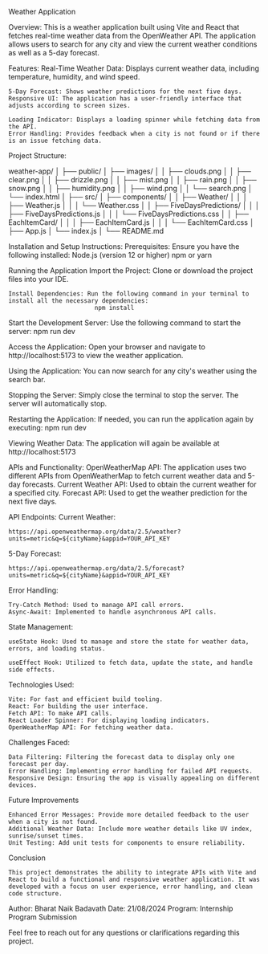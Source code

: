 Weather Application

Overview:
This is a weather application built using Vite and React that fetches real-time weather data from the OpenWeather API. The application allows users to search for any city and view the current weather conditions as well as a 5-day forecast.

Features:
Real-Time Weather Data: Displays current weather data, including temperature, humidity, and wind speed.

    5-Day Forecast: Shows weather predictions for the next five days.
    Responsive UI: The application has a user-friendly interface that adjusts according to screen sizes.

    Loading Indicator: Displays a loading spinner while fetching data from the API.
    Error Handling: Provides feedback when a city is not found or if there is an issue fetching data.

Project Structure:

weather-app/
│
├── public/
│ ├── images/
│ │ ├── clouds.png
│ │ ├── clear.png
│ │ ├── drizzle.png
│ │ ├── mist.png
│ │ ├── rain.png
│ │ ├── snow.png
│ │ ├── humidity.png
│ │ ├── wind.png
│ │ └── search.png
│ └── index.html
│
├── src/
│ ├── components/
│ │ ├── Weather/
│ │ │ ├── Weather.js
│ │ │ └── Weather.css
│ │ ├── FiveDaysPredictions/
│ │ │ ├── FiveDaysPredictions.js
│ │ │ └── FiveDaysPredictions.css
│ │ ├── EachItemCard/
│ │ │ ├── EachItemCard.js
│ │ │ └── EachItemCard.css
│ ├── App.js
│ └── index.js
│
└── README.md

Installation and Setup Instructions:
Prerequisites:
Ensure you have the following installed:
Node.js (version 12 or higher)
npm or yarn

Running the Application
Import the Project: Clone or download the project files into your IDE.

    Install Dependencies: Run the following command in your terminal to install all the necessary dependencies:
                            npm install

Start the Development Server: Use the following command to start the server:
npm run dev

Access the Application: Open your browser and navigate to http://localhost:5173 to view the weather application.

Using the Application: You can now search for any city's weather using the search bar.

Stopping the Server: Simply close the terminal to stop the server. The server will automatically stop.

Restarting the Application: If needed, you can run the application again by executing: npm run dev

Viewing Weather Data: The application will again be available at http://localhost:5173

APIs and Functionality:
OpenWeatherMap API: The application uses two different APIs from OpenWeatherMap to fetch current weather data and 5-day forecasts.
Current Weather API: Used to obtain the current weather for a specified city.
Forecast API: Used to get the weather prediction for the next five days.

API Endpoints:
Current Weather:

    https://api.openweathermap.org/data/2.5/weather?units=metric&q=${cityName}&appid=YOUR_API_KEY

5-Day Forecast:

    https://api.openweathermap.org/data/2.5/forecast?units=metric&q=${cityName}&appid=YOUR_API_KEY

Error Handling:

    Try-Catch Method: Used to manage API call errors.
    Async-Await: Implemented to handle asynchronous API calls.

State Management:

    useState Hook: Used to manage and store the state for weather data, errors, and loading status.

    useEffect Hook: Utilized to fetch data, update the state, and handle side effects.

Technologies Used:

    Vite: For fast and efficient build tooling.
    React: For building the user interface.
    Fetch API: To make API calls.
    React Loader Spinner: For displaying loading indicators.
    OpenWeatherMap API: For fetching weather data.

Challenges Faced:

    Data Filtering: Filtering the forecast data to display only one forecast per day.
    Error Handling: Implementing error handling for failed API requests.
    Responsive Design: Ensuring the app is visually appealing on different devices.

Future Improvements

    Enhanced Error Messages: Provide more detailed feedback to the user when a city is not found.
    Additional Weather Data: Include more weather details like UV index, sunrise/sunset times.
    Unit Testing: Add unit tests for components to ensure reliability.

Conclusion

    This project demonstrates the ability to integrate APIs with Vite and React to build a functional and responsive weather application. It was developed with a focus on user experience, error handling, and clean code structure.

Author: Bharat Naik Badavath
Date: 21/08/2024
Program: Internship Program Submission

Feel free to reach out for any questions or clarifications regarding this project.
